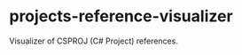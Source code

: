 projects-reference-visualizer
=============================

Visualizer of CSPROJ (C# Project) references.
